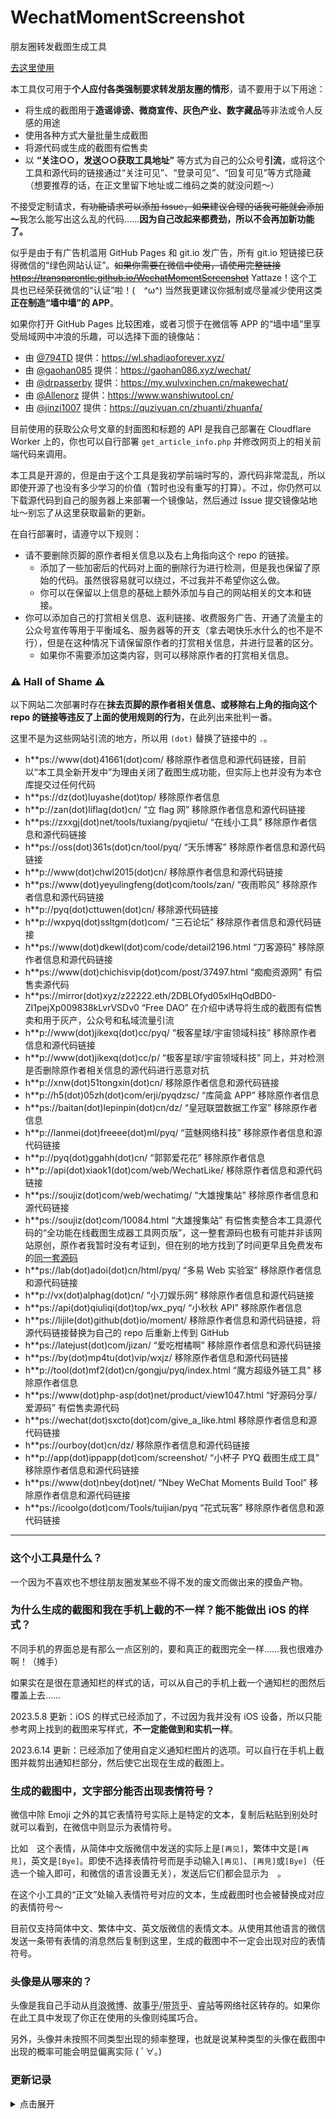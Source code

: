 # WechatMomentScreenshot

朋友圈转发截图生成工具

[去这里使用](https://transparentlc.github.io/WechatMomentScreenshot)

本工具仅可用于**个人应付各类强制要求转发朋友圈的情形**，请不要用于以下用途：

* 将生成的截图用于**造谣诽谤、微商宣传、灰色产业、数字藏品**等非法或令人反感的用途
* 使用各种方式大量批量生成截图
* 将源代码或生成的截图有偿售卖
* 以 **“关注○○，发送○○获取工具地址”** 等方式为自己的公众号**引流**，或将这个工具和源代码的链接通过“关注可见”、“登录可见”、“回复可见”等方式隐藏（想要推荐的话，在正文里留下地址或二维码之类的就没问题～）

不接受定制请求，~~有功能请求可以添加 Issue，如果建议合理的话我可能就会添加～~~我怎么能写出这么乱的代码……**因为自己改起来都费劲，所以不会再加新功能了。**

似乎是由于有广告机滥用 GitHub Pages 和 git.io 发广告，所有 git.io 短链接已获得微信的“绿色网站认证”。~~如果你需要在微信中使用，请使用完整链接 https://transparentlc.github.io/WechatMomentScreenshot~~ Yattaze！这个工具也已经荣获微信的“认证”啦！(　\^ω\^) 当然我更建议你抵制或尽量减少使用这类**正在制造“墙中墙”的 APP**。

如果你打开 GitHub Pages 比较困难，或者习惯于在微信等 APP 的“墙中墙”里享受局域网中冲浪的乐趣，可以选择下面的镜像站：

* 由 [@794TD](https://github.com/794TD) 提供：https://wl.shadiaoforever.xyz/
* 由 [@gaohan085](https://github.com/gaohan085) 提供：https://gaohan086.xyz/wechat/
* 由 [@drpasserby](https://github.com/drpasserby) 提供：https://my.wulvxinchen.cn/makewechat/
* 由 [@Allenorz](https://github.com/Allenorz) 提供：https://www.wanshiwutool.cn/
* 由 [@jinzi1007](https://github.com/jinzi1007) 提供：https://quziyuan.cn/zhuanti/zhuanfa/

目前使用的获取公众号文章的封面图和标题的 API 是我自己部署在 Cloudflare Worker 上的，你也可以自行部署 `get_article_info.php` 并修改网页上的相关前端代码来调用。

本工具是开源的，但是由于这个工具是我初学前端时写的，源代码非常混乱，所以即使开源了也没有多少学习的价值（暂时也没有重写的打算）。不过，你仍然可以下载源代码到自己的服务器上来部署一个镜像站，然后通过 Issue 提交镜像站地址～别忘了从这里获取最新的更新。

在自行部署时，请遵守以下规则：

* 请不要删除页脚的原作者相关信息以及右上角指向这个 repo 的链接。
    * 添加了一些加密后的代码对上面的删除行为进行检测，但是我也保留了原始的代码。虽然很容易就可以绕过，不过我并不希望你这么做。
    * 你可以在保留以上信息的基础上额外添加与自己的网站相关的文本和链接。
* 你可以添加自己的打赏相关信息、返利链接、收费服务广告、开通了流量主的公众号宣传等用于平衡域名、服务器等的开支（拿去喝快乐水什么的也不是不行），但是在这种情况下请保留原作者的打赏相关信息，并进行显著的区分。
    * 如果你不需要添加这类内容，则可以移除原作者的打赏相关信息。

### ⚠️ Hall of Shame ⚠️

以下网站二次部署时存在**抹去页脚的原作者相关信息、或移除右上角的指向这个 repo 的链接等违反了上面的使用规则的行为**，在此列出来批判一番。

这里不是为这些网站引流的地方，所以用 `(dot)` 替换了链接中的 `.`。

* h**ps://www(dot)41661(dot)com/ 移除原作者信息和源代码链接，目前以“本工具全新开发中”为理由关闭了截图生成功能，但实际上也并没有为本仓库提交过任何代码
* h**ps://dz(dot)luyashe(dot)top/ 移除原作者信息
* h**p://zan(dot)liflag(dot)cn/ “立 flag 网” 移除原作者信息和源代码链接
* h**ps://zxxgj(dot)net/tools/tuxiang/pyqjietu/ “在线小工具” 移除原作者信息和源代码链接
* h**ps://oss(dot)361s(dot)cn/tool/pyq/ “天乐博客” 移除原作者信息和源代码链接
* h**p://www(dot)chwl2015(dot)cn/ 移除原作者信息和源代码链接
* h**ps://www(dot)yeyulingfeng(dot)com/tools/zan/ “夜雨聆风” 移除原作者信息和源代码链接
* h**p://pyq(dot)cttuwen(dot)cn/ 移除源代码链接
* h**p://wxpyq(dot)ssltgm(dot)com/ “三石论坛” 移除原作者信息和源代码链接
* h**ps://www(dot)dkewl(dot)com/code/detail2196.html “刀客源码” 移除原作者信息和源代码链接
* h**ps://www(dot)chichisvip(dot)com/post/37497.html “痴痴资源网” 有偿售卖源代码
* h**ps://mirror(dot)xyz/z22222.eth/2DBLOfyd05xlHqOdBD0-ZI1pejXp009838kLvrVSDv0 “Free DAO” 在介绍中诱导将生成的截图有偿售卖和用于灰产，公众号和私域流量引流
* h**p://www(dot)jikexq(dot)cc/pyq/ “极客星球/宇宙领域科技” 移除原作者信息和源代码链接
* h**p://www(dot)jikexq(dot)cc/p/ “极客星球/宇宙领域科技” 同上，并对检测是否删除原作者相关信息的源代码进行恶意对抗
* h**p://xnw(dot)51tongxin(dot)cn/ 移除原作者信息和源代码链接
* h**p://h5(dot)05zh(dot)com/erji/pyqdzsc/ “库简盒 APP” 移除原作者信息
* h**ps://baitan(dot)lepinpin(dot)cn/dz/ “皇冠联盟数据工作室” 移除原作者信息
* h**p://lanmei(dot)freeee(dot)ml/pyq/ “蓝魅网络科技” 移除原作者信息和源代码链接
* h**p://pyq(dot)ggahh(dot)cn/ “郭郭爱花花” 移除原作者信息
* h**p://api(dot)xiaok1(dot)com/web/WechatLike/ 移除原作者信息和源代码链接
* h**ps://soujiz(dot)com/web/wechatimg/ “大雄搜集站” 移除原作者信息和源代码链接
* h**ps://soujiz(dot)com/10084.html “大雄搜集站” 有偿售卖整合本工具源代码的“全功能在线截图生成器工具网页版”，这一整套源码也极有可能并非该网站原创，原作者我暂时没有考证到，但在别的地方找到了时间更早且免费发布的[同一套源码](https://www.bilibili.com/read/cv22111444/)
* h**ps://lab(dot)adoi(dot)cn/html/pyq/ “多易 Web 实验室” 移除原作者信息和源代码链接
* h**p://vx(dot)alphag(dot)cn/ “小刀娱乐网” 移除原作者信息和源代码链接
* h**ps://api(dot)qiuliqi(dot)top/wx_pyq/ “小秋秋 API” 移除原作者信息
* h**ps://lijile(dot)github(dot)io/moment/ 移除原作者信息和源代码链接，将源代码链接替换为自己的 repo 后重新上传到 GitHub
* h**ps://latejust(dot)com/jizan/ “爱吃柑橘啊” 移除原作者信息和源代码链接
* h**ps://by(dot)mp4tu(dot)vip/wxjz/ 移除原作者信息和源代码链接
* h**p://tool(dot)mf2(dot)cn/gongju/pyq/index.html “魔方超级外链工具” 移除原作者信息
* h**ps://www(dot)php-asp(dot)net/product/view1047.html “好源码分享/爱源码” 有偿售卖源代码
* h**ps://wechat(dot)sxcto(dot)com/give_a_like.html 移除原作者信息和源代码链接
* h**ps://ourboy(dot)cn/dz/ 移除原作者信息和源代码链接
* h**p://app(dot)ippapp(dot)com/screenshot/ “小杯子 PYQ 截图生成工具” 移除原作者信息和源代码链接
* h**ps://www(dot)nbey(dot)net/ “Nbey WeChat Moments Build Tool” 移除原作者信息和源代码链接
* h**ps://icoolgo(dot)com/Tools/tuijian/pyq “花式玩客” 移除原作者信息和源代码链接

---

### 这个小工具是什么？

一个因为不喜欢也不想往朋友圈发某些不得不发的废文而做出来的摸鱼产物。

### 为什么生成的截图和我在手机上截的不一样？能不能做出 iOS 的样式？

不同手机的界面总是有那么一点区别的，要和真正的截图完全一样……我也很难办啊！（摊手）

如果实在是很在意通知栏的样式的话，可以从自己的手机上截一个通知栏的图然后覆盖上去……

2023.5.8 更新：iOS 的样式已经添加了，不过因为我并没有 iOS 设备，所以只能参考网上找到的截图来写样式，**不一定能做到和实机一样**。

2023.6.14 更新：已经添加了使用自定义通知栏图片的选项。可以自行在手机上截图并裁剪出通知栏部分，然后使它出现在生成的截图上。

### 生成的截图中，文字部分能否出现表情符号？

微信中除 Emoji 之外的其它表情符号实际上是特定的文本，复制后粘贴到别处时就可以看到，在微信中则显示为表情符号。

比如<img src="https://ae01.alicdn.com/kf/HTB1kEKaXe3tHKVjSZSg7604QFXas.png" style="width:1em">这个表情，从简体中文版微信中发送的实际上是`[再见]`，繁体中文是`[再見]`，英文是`[Bye]`。即使不选择表情符号而是手动输入`[再见]`、`[再見]`或`[Bye]`（任选一个输入即可，和微信的语言设置无关），发送后它们都会显示为<img src="https://ae01.alicdn.com/kf/HTB1kEKaXe3tHKVjSZSg7604QFXas.png" style="width:1em">。

在这个小工具的“正文”处输入表情符号对应的文本，生成截图时也会被替换成对应的表情符号～

目前仅支持简体中文、繁体中文、英文版微信的表情文本。从使用其他语言的微信发送一条带有表情的消息然后复制到这里，生成的截图中不一定会出现对应的表情符号。

### 头像是从哪来的？

头像是我自己手动从<abbr title="新浪微博">肖浪微博</abbr>、<abbr title="知乎">故事乎/带货乎</abbr>、<abbr title="哔哩哔哩">睿站</abbr>等网络社区转存的。如果你在此工具中发现了你正在使用的头像则纯属巧合。

另外，头像并未按照不同类型出现的频率整理，也就是说某种类型的头像在截图中出现的概率可能会明显偏离实际 ( ﾟ∀。)

### 更新记录

<details>

<summary>点击展开</summary>

#### 2021.12.7

添加评论的时候可以使用随机的用户名和头像了。另外还加了一些功能以模拟转发视频号的效果。

#### 2021.10.6

可以将正文中以 # 开头的朋友圈话题和 URL 以蓝色显示了。

#### 2021.9.11

还是在那位打赏者的建议下，现在可以在评论开头加上“回复○○：”的字样了。

#### 2021.9.3

在一位打赏者的建议下，增加了将点赞的第一个头像固定为自己的选项。发完集赞朋友圈之后立即给自己点一个赞的人应该不少吧？(っ'ω')っ

#### 2020.6.20

生成截图的时候将会把一些设置使用 localStorage 保存，下次打开小工具的时候就不需要重新设置一遍了～

将会保存以下设置：

* 用户名
* 头像（但是不要选择文件大小很大的头像啊……）
* 正文
* 定位
* 转发出处
* 图片长度
* 使用 7.0 以上版本白色界面
* 显示 APP 图标
* 随机信号和电量

#### 2020.5.26

由于自己的服务器用了 Cloudflare 的免费 CDN，然而最近分配到的 IPv4 地址被墙了，所以后端（在墙内）不能用了……

于是试着用 Cloudflare Worker 写了个~~简单的代理~~（参见文件 `cfworker_proxy.js`）解决之(〃′▽`)~~

直接使用 [Images.weserv.nl](https://images.weserv.nl/) 的服务中转图片，就不需要部署后端了！

#### 2019.12.5

~~解决了一些已知问题。~~

支持选择生成 7.0 以上版本白色界面的截图。

#### 2019.6.8

还是根据 [Issue #4](https://github.com/TransparentLC/WechatMomentScreenshot/issues/4)，增加了在生成的截图中设定评论的功能～ฅ•̀∀•́ฅ

#### 2019.6.6

根据 [Issue #4](https://github.com/TransparentLC/WechatMomentScreenshot/issues/4) 修正了时间显示的问题。

* 截图日期和发表日期在同一天，时间显示为`**:**`。
* 截图日期在发表日期前一天，时间显示为`昨天 **:**`。
* 其他情况，时间显示为`****年**月**日 **:**`。

现在可以用短链接 [https://git.io/WMS](https://git.io/WMS) 打开本工具了～欢迎分享给有需要的人(`ヮ´ )

~~也欢迎请小透明喝肥宅快乐水(\*´∀`)~~

#### 2019.5.14

新功能：输入微信公众号文章链接，自动获取文章标题和封面。

* 相关后端代码参见文件 `get_article_info.php`。

#### 2019.3.1

新功能：生成发表纯文字或图片的截图。

</details>
